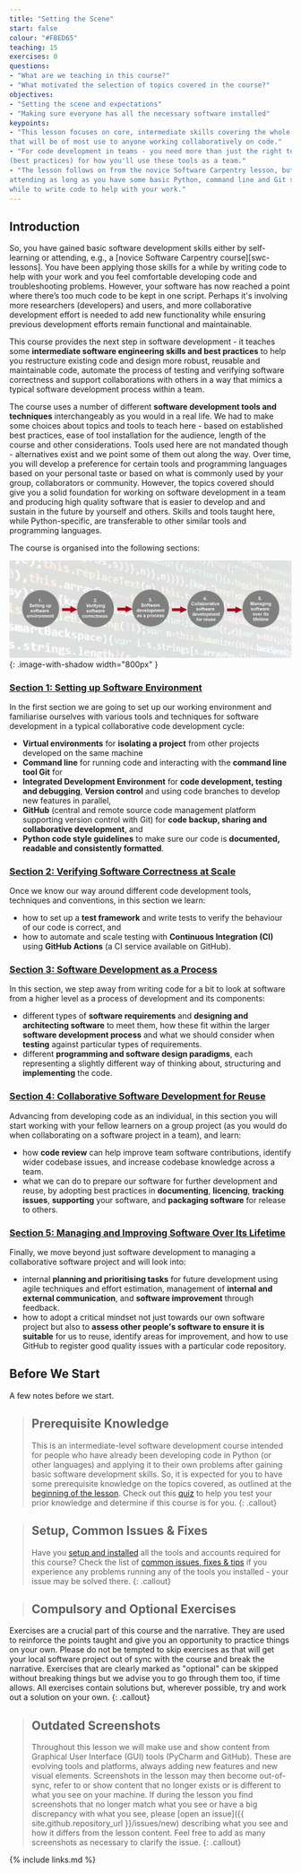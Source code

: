 ```yaml
---
title: "Setting the Scene"
start: false
colour: "#FBED65"
teaching: 15
exercises: 0
questions:
- "What are we teaching in this course?"
- "What motivated the selection of topics covered in the course?"
objectives:
- "Setting the scene and expectations"
- "Making sure everyone has all the necessary software installed"
keypoints:
- "This lesson focuses on core, intermediate skills covering the whole software development life-cycle
that will be of most use to anyone working collaboratively on code."
- "For code development in teams - you need more than just the right tools and languages. You need a strategy 
(best practices) for how you'll use these tools as a team."
- "The lesson follows on from the novice Software Carpentry lesson, but this is not a prerequisite for 
attending as long as you have some basic Python, command line and Git skills and you have been using them for a 
while to write code to help with your work."
---
```


## Introduction
So, you have gained basic software development skills either by self-learning or attending, e.g., a [novice Software
Carpentry course][swc-lessons]. You have been applying those skills for a while by writing code to help with your work
and you feel comfortable developing code and troubleshooting problems. However, your software
has now reached a point where there’s too much code to be kept in one script. Perhaps it's involving more
researchers (developers) and users, and more collaborative development effort is needed to add new functionality
while ensuring previous development efforts remain functional and maintainable.

This course provides the next step in software development - it teaches some **intermediate software
engineering skills and best practices** to help you restructure existing code and design more robust, 
reusable and maintainable code, automate the process of testing and verifying software correctness and 
support collaborations with others in a way that mimics a typical software development process 
within a team. 

The course uses a number of different **software development tools and techniques**
interchangeably as you would in a real life. We had to make some choices about
topics and tools to teach here - based on established best practices, ease of tool installation for the audience, length of the course 
and other considerations. Tools used here are not mandated though - alternatives exist and 
we point some of them out along the way. 
Over time, you will develop a preference for certain tools and programming languages based on your 
personal taste or based on what is commonly used by your group, collaborators or community.
However, the topics covered should give you a solid foundation for working on software development
in a team and producing high quality software that is easier to develop and 
and sustain in the future by yourself and others. Skills and tools taught here, while Python-specific, 
are transferable to other similar tools and programming languages.

The course is organised into the following sections:

![Course overview diagram](../fig/course-overview.png){: .image-with-shadow width="800px" }

### [Section 1: Setting up Software Environment](../10-section1-intro/index.html)
In the first section we are going to set up our working environment and familiarise ourselves with various tools and techniques for
software development in a typical collaborative code development cycle:
- **Virtual environments** for **isolating a project** from other projects developed on the same machine
- **Command line** for running code and interacting with the **command line tool Git** for
- **Integrated Development Environment** for **code development, testing and debugging**,
  **Version control** and using code branches to develop new features in parallel,
- **GitHub** (central and remote source code management platform supporting version control with Git) 
for **code backup, sharing and collaborative development**, and
- **Python code style guidelines** to make sure our code is 
**documented, readable and consistently formatted**.

### [Section 2: Verifying Software Correctness at Scale](../20-section2-intro/index.html)
Once we know our way around different code development tools, techniques and conventions, in this section we learn:
- how to set up a **test framework** and write tests to verify the behaviour of our code is correct, and
- how to automate and scale testing with **Continuous Integration (CI)** using 
**GitHub Actions** (a CI service available on GitHub).
 
### [Section 3: Software Development as a Process](../30-section3-intro/index.html)
In this section, we step away from writing code for a bit to look at software from a higher level 
as a process of development and its components:

- different types of **software requirements** and **designing and architecting software** to meet them, how these fit within the larger **software development process** and what we should consider when **testing** against particular types of requirements.
- different **programming and software design paradigms**, each representing a slightly 
different way of thinking about, structuring and **implementing** the code.

### [Section 4: Collaborative Software Development for Reuse](../40-section4-intro/index.html)
Advancing from developing code as an individual, in this section you will start working with your fellow learners 
on a group project (as you would do when collaborating on a software project in a team), and learn:

- how **code review** can help improve team software contributions, identify wider codebase issues, and increase codebase knowledge across a team.
- what we can do to prepare our software for further development and reuse, by adopting best practices in **documenting**, **licencing**, **tracking issues**, **supporting** your software, and **packaging software** for release to others.

### [Section 5: Managing and Improving Software Over Its Lifetime](../50-section5-intro/index.html)
Finally, we move beyond just software development to managing a collaborative software project and will look into: 

- internal **planning and prioritising tasks** for future development using agile techniques and effort estimation, management of **internal and external communication**, and **software improvement** through feedback.
- how to adopt a critical mindset not just towards our own software project but also to 
**assess other people's software to ensure it is suitable** for us to reuse, identify areas for improvement, and how to use GitHub to register good quality issues with a particular code repository.

## Before We Start

A few notes before we start.

> ## Prerequisite Knowledge
> This is an intermediate-level software development course intended for people who have already been developing code in
> Python (or other languages) and applying it to their own problems
> after gaining basic software development skills.
> So, it is expected for you to have some prerequisite knowledge on the topics covered, as outlined at the [beginning of the lesson](../index.html#prerequisites).
Check out this [quiz](../quiz/index.html) to help you test your prior knowledge and determine if this course is for you.
{: .callout}

> ## Setup, Common Issues & Fixes
> Have you [setup and installed](../setup.html) all the tools and accounts required for this course?
> Check the list of [common issues, fixes & tips](../common-issues/index.html) if you experience any problems
running any of the tools you installed - your issue may be solved there.
{: .callout}

> ## Compulsory and Optional Exercises
Exercises are a crucial part of this course and the narrative. They are used to reinforce the points taught and give
you an opportunity to practice things on your own. Please do not be tempted to skip exercises as that will get your
local software project out of sync with the course and break the narrative. Exercises that are clearly marked
as "optional" can be skipped without breaking things but we advise you to go through them too, if time allows.
All exercises contain solutions but, wherever possible, try and work out a solution on your own.
{: .callout}

> ## Outdated Screenshots
> Throughout this lesson we will make use and show content from Graphical User Interface (GUI) tools (PyCharm and GitHub).
> These are evolving tools and platforms, always adding new features and new visual elements.
> Screenshots in the lesson may then become out-of-sync, refer to or show content that no longer exists or is different to
> what you see on your machine. If during the lesson you find screenshots that no longer match what you see or have
> a big discrepancy with what you see, please [open an issue]({{ site.github.repository_url }}/issues/new) describing what you see and how it differs from the lesson
> content. Feel free to add as many screenshots as necessary to clarify the issue.
{: .callout}

{% include links.md %}
